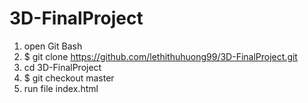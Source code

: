 # 3D-FinalProject
1. open Git Bash
2. $ git clone https://github.com/lethithuhuong99/3D-FinalProject.git
3. cd 3D-FinalProject
4. $ git checkout master
5. run file index.html
